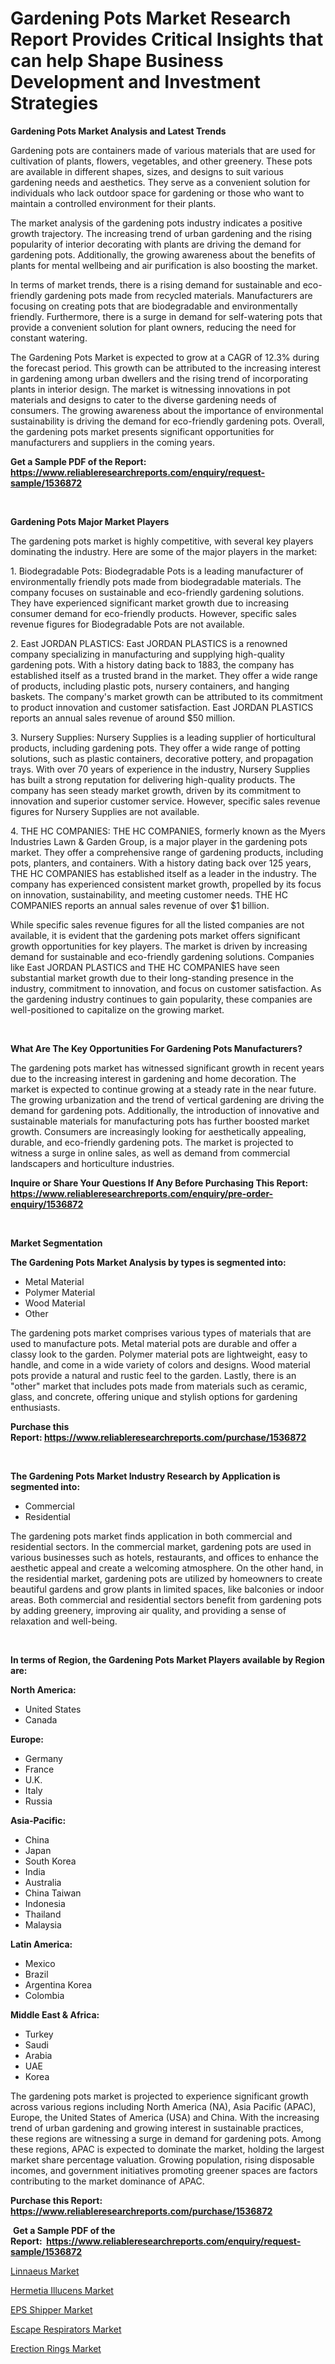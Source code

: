 <p><h1>Gardening Pots Market Research Report Provides Critical Insights that can help Shape Business Development and Investment Strategies</h1></p><p><strong>Gardening Pots Market Analysis and Latest Trends</strong></p>
<p><p>Gardening pots are containers made of various materials that are used for cultivation of plants, flowers, vegetables, and other greenery. These pots are available in different shapes, sizes, and designs to suit various gardening needs and aesthetics. They serve as a convenient solution for individuals who lack outdoor space for gardening or those who want to maintain a controlled environment for their plants.</p><p>The market analysis of the gardening pots industry indicates a positive growth trajectory. The increasing trend of urban gardening and the rising popularity of interior decorating with plants are driving the demand for gardening pots. Additionally, the growing awareness about the benefits of plants for mental wellbeing and air purification is also boosting the market.</p><p>In terms of market trends, there is a rising demand for sustainable and eco-friendly gardening pots made from recycled materials. Manufacturers are focusing on creating pots that are biodegradable and environmentally friendly. Furthermore, there is a surge in demand for self-watering pots that provide a convenient solution for plant owners, reducing the need for constant watering.</p><p>The Gardening Pots Market is expected to grow at a CAGR of 12.3% during the forecast period. This growth can be attributed to the increasing interest in gardening among urban dwellers and the rising trend of incorporating plants in interior design. The market is witnessing innovations in pot materials and designs to cater to the diverse gardening needs of consumers. The growing awareness about the importance of environmental sustainability is driving the demand for eco-friendly gardening pots. Overall, the gardening pots market presents significant opportunities for manufacturers and suppliers in the coming years.</p></p>
<p><strong>Get a Sample PDF of the Report:&nbsp; <a href="https://www.reliableresearchreports.com/enquiry/request-sample/1536872">https://www.reliableresearchreports.com/enquiry/request-sample/1536872</a></strong></p>
<p>&nbsp;</p>
<p><strong>Gardening Pots Major Market Players</strong></p>
<p><p>The gardening pots market is highly competitive, with several key players dominating the industry. Here are some of the major players in the market:</p><p>1. Biodegradable Pots: Biodegradable Pots is a leading manufacturer of environmentally friendly pots made from biodegradable materials. The company focuses on sustainable and eco-friendly gardening solutions. They have experienced significant market growth due to increasing consumer demand for eco-friendly products. However, specific sales revenue figures for Biodegradable Pots are not available.</p><p>2. East JORDAN PLASTICS: East JORDAN PLASTICS is a renowned company specializing in manufacturing and supplying high-quality gardening pots. With a history dating back to 1883, the company has established itself as a trusted brand in the market. They offer a wide range of products, including plastic pots, nursery containers, and hanging baskets. The company's market growth can be attributed to its commitment to product innovation and customer satisfaction. East JORDAN PLASTICS reports an annual sales revenue of around $50 million.</p><p>3. Nursery Supplies: Nursery Supplies is a leading supplier of horticultural products, including gardening pots. They offer a wide range of potting solutions, such as plastic containers, decorative pottery, and propagation trays. With over 70 years of experience in the industry, Nursery Supplies has built a strong reputation for delivering high-quality products. The company has seen steady market growth, driven by its commitment to innovation and superior customer service. However, specific sales revenue figures for Nursery Supplies are not available.</p><p>4. THE HC COMPANIES: THE HC COMPANIES, formerly known as the Myers Industries Lawn & Garden Group, is a major player in the gardening pots market. They offer a comprehensive range of gardening products, including pots, planters, and containers. With a history dating back over 125 years, THE HC COMPANIES has established itself as a leader in the industry. The company has experienced consistent market growth, propelled by its focus on innovation, sustainability, and meeting customer needs. THE HC COMPANIES reports an annual sales revenue of over $1 billion.</p><p>While specific sales revenue figures for all the listed companies are not available, it is evident that the gardening pots market offers significant growth opportunities for key players. The market is driven by increasing demand for sustainable and eco-friendly gardening solutions. Companies like East JORDAN PLASTICS and THE HC COMPANIES have seen substantial market growth due to their long-standing presence in the industry, commitment to innovation, and focus on customer satisfaction. As the gardening industry continues to gain popularity, these companies are well-positioned to capitalize on the growing market.</p></p>
<p>&nbsp;</p>
<p><strong>What Are The Key Opportunities For Gardening Pots Manufacturers?</strong></p>
<p><p>The gardening pots market has witnessed significant growth in recent years due to the increasing interest in gardening and home decoration. The market is expected to continue growing at a steady rate in the near future. The growing urbanization and the trend of vertical gardening are driving the demand for gardening pots. Additionally, the introduction of innovative and sustainable materials for manufacturing pots has further boosted market growth. Consumers are increasingly looking for aesthetically appealing, durable, and eco-friendly gardening pots. The market is projected to witness a surge in online sales, as well as demand from commercial landscapers and horticulture industries.</p></p>
<p><strong>Inquire or Share Your Questions If Any Before Purchasing This Report: <a href="https://www.reliableresearchreports.com/enquiry/pre-order-enquiry/1536872">https://www.reliableresearchreports.com/enquiry/pre-order-enquiry/1536872</a></strong></p>
<p>&nbsp;</p>
<p><strong>Market Segmentation</strong></p>
<p><strong>The Gardening Pots Market Analysis by types is segmented into:</strong></p>
<p><ul><li>Metal Material</li><li>Polymer Material</li><li>Wood Material</li><li>Other</li></ul></p>
<p><p>The gardening pots market comprises various types of materials that are used to manufacture pots. Metal material pots are durable and offer a classy look to the garden. Polymer material pots are lightweight, easy to handle, and come in a wide variety of colors and designs. Wood material pots provide a natural and rustic feel to the garden. Lastly, there is an "other" market that includes pots made from materials such as ceramic, glass, and concrete, offering unique and stylish options for gardening enthusiasts.</p></p>
<p><strong>Purchase this Report:&nbsp;<a href="https://www.reliableresearchreports.com/purchase/1536872">https://www.reliableresearchreports.com/purchase/1536872</a></strong></p>
<p>&nbsp;</p>
<p><strong>The Gardening Pots Market Industry Research by Application is segmented into:</strong></p>
<p><ul><li>Commercial</li><li>Residential</li></ul></p>
<p><p>The gardening pots market finds application in both commercial and residential sectors. In the commercial market, gardening pots are used in various businesses such as hotels, restaurants, and offices to enhance the aesthetic appeal and create a welcoming atmosphere. On the other hand, in the residential market, gardening pots are utilized by homeowners to create beautiful gardens and grow plants in limited spaces, like balconies or indoor areas. Both commercial and residential sectors benefit from gardening pots by adding greenery, improving air quality, and providing a sense of relaxation and well-being.</p></p>
<p>&nbsp;</p>
<p><strong>In terms of Region, the Gardening Pots Market Players available by Region are:</strong></p>
<p>
    <p> <strong> North America: </strong>
        <ul>
            <li>United States</li>
            <li>Canada</li>
        </ul>
        </p> 
    <p> <strong> Europe: </strong>
        <ul>
            <li>Germany</li>
            <li>France</li>
            <li>U.K.</li>
            <li>Italy</li>
            <li>Russia</li>
        </ul>
        </p> 
    <p> <strong> Asia-Pacific: </strong>
        <ul>
            <li>China</li>
            <li>Japan</li>
            <li>South Korea</li>
            <li>India</li>
            <li>Australia</li>
            <li>China Taiwan</li>
            <li>Indonesia</li>
            <li>Thailand</li>
            <li>Malaysia</li>
        </ul>
        </p> 
    <p> <strong> Latin America: </strong>
        <ul>
            <li>Mexico</li>
            <li>Brazil</li>
            <li>Argentina Korea</li>
            <li>Colombia</li>
        </ul>
        </p> 
    <p> <strong> Middle East & Africa: </strong>
        <ul>
            <li>Turkey</li>
            <li>Saudi</li>
            <li>Arabia</li>
            <li>UAE</li>
            <li>Korea</li>
        </ul>
    </p>
    </p>
<p><p>The gardening pots market is projected to experience significant growth across various regions including North America (NA), Asia Pacific (APAC), Europe, the United States of America (USA) and China. With the increasing trend of urban gardening and growing interest in sustainable practices, these regions are witnessing a surge in demand for gardening pots. Among these regions, APAC is expected to dominate the market, holding the largest market share percentage valuation. Growing population, rising disposable incomes, and government initiatives promoting greener spaces are factors contributing to the market dominance of APAC.</p></p>
<p><strong>Purchase this Report: <a href="https://www.reliableresearchreports.com/purchase/1536872">https://www.reliableresearchreports.com/purchase/1536872</a></strong></p>
<p>&nbsp;<strong>Get a Sample PDF of the Report:&nbsp;&nbsp;<a href="https://www.reliableresearchreports.com/enquiry/request-sample/1536872">https://www.reliableresearchreports.com/enquiry/request-sample/1536872</a></strong></p>
<p><strong></strong></p>
<p><p><a href="https://github.com/Chiragrp23/Market-Research-Report-List-1/blob/main/linnaeus-market.md">Linnaeus Market</a></p><p><a href="https://github.com/Chiragrp24/Market-Research-Report-List-1/blob/main/hermetia-illucens-market.md">Hermetia Illucens Market</a></p><p><a href="https://medium.com/@walterkutch/eps-shipper-market-exploring-market-share-market-trends-and-future-growth-415a5da972a5">EPS Shipper Market</a></p><p><a href="https://medium.com/@lavernacole2023/escape-respirators-market-size-reveals-the-best-marketing-channels-in-global-industry-7c3f59fd390e">Escape Respirators Market</a></p><p><a href="https://medium.com/@amayabeahan/erection-rings-nbsp-market-focuses-on-market-share-size-and-projected-forecast-till-2030-f841a55f5b16">Erection Rings Market</a></p></p>